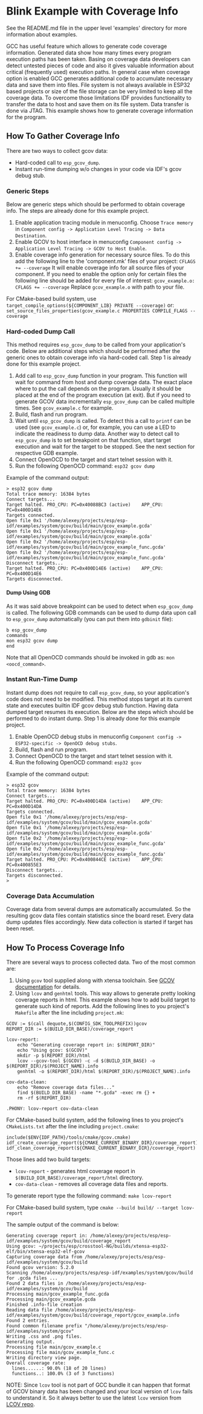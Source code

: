 # Blink Example with Coverage Info

See the README.md file in the upper level 'examples' directory for more information about examples.

GCC has useful feature which allows to generate code coverage information. Generated data show how many times every program execution paths has been taken.
Basing on coverage data developers can detect untested pieces of code and also it gives valuable information about critical (frequently used) execution paths.
In general case when coverage option is enabled GCC generates additional code to accumulate necessary data and save them into files. File system is not always available in ESP32 based projects or size of the file storage can be very limited to keep all the coverage data. To overcome those limitations IDF provides functionality to transfer the data to host and save them on its file system. Data transfer is done via JTAG.
This example shows how to generate coverage information for the program.

## How To Gather Coverage Info

There are two ways to collect gcov data:
* Hard-coded call to `esp_gcov_dump`.
* Instant run-time dumping w/o changes in your code via IDF's gcov debug stub.

### Generic Steps

Below are generic steps which should be performed to obtain coverage info. The steps are already done for this example project.

1. Enable application tracing module in menuconfig. Choose `Trace memory` in `Component config -> Application Level Tracing -> Data Destination`.
2. Enable GCOV to host interface in menuconfig `Component config -> Application Level Tracing -> GCOV to Host Enable`.
3. Enable coverage info generation for necessary source files. To do this add the following line to the 'component.mk' files of your project:
`CFLAGS += --coverage`
It will enable coverage info for all source files of your component. If you need to enable the option only for certain files the following line should be added for every file of interest:
`gcov_example.o: CFLAGS += --coverage`
Replace `gcov_example.o` with path to your file.

  For CMake-based build system, use `target_compile_options(${COMPONENT_LIB} PRIVATE --coverage)` or: `  set_source_files_properties(gcov_example.c PROPERTIES COMPILE_FLAGS --coverage`


### Hard-coded Dump Call

This method requires `esp_gcov_dump` to be called from your application's code. Below are additional steps which should be performed after the generic ones to obtain coverage info via hard-coded call. Step 1 is already done for this example project.

1. Add call to `esp_gcov_dump` function in your program. This function will wait for command from host and dump coverage data. The exact place where to put the call  depends on the program.
Usually it should be placed at the end of the program execution (at exit). But if you need to generate GCOV data incrementally `esp_gcov_dump` can be called multiple times. See `gcov_example.c` for example.
2. Build, flash and run program.
3. Wait until `esp_gcov_dump` is called. To detect this a call to `printf` can be used (see `gcov_example.c`) or, for example, you can use a LED to indicate the readiness to dump data.
Another way to detect call to `esp_gcov_dump` is to set breakpoint on that function, start target execution and wait for the target to be stopped. See the next section for respective GDB example.
4. Connect OpenOCD to the target and start telnet session with it.
5. Run the following OpenOCD command: `esp32 gcov dump`

Example of the command output:
```
> esp32 gcov dump
Total trace memory: 16384 bytes
Connect targets...
Target halted. PRO_CPU: PC=0x40088BC3 (active)    APP_CPU: PC=0x400D14E6 
Targets connected.
Open file 0x1 '/home/alexey/projects/esp/esp-idf/examples/system/gcov/build/main/gcov_example.gcda'
Open file 0x1 '/home/alexey/projects/esp/esp-idf/examples/system/gcov/build/main/gcov_example.gcda'
Open file 0x2 '/home/alexey/projects/esp/esp-idf/examples/system/gcov/build/main/gcov_example_func.gcda'
Open file 0x2 '/home/alexey/projects/esp/esp-idf/examples/system/gcov/build/main/gcov_example_func.gcda'
Disconnect targets...
Target halted. PRO_CPU: PC=0x400D14E6 (active)    APP_CPU: PC=0x400D14E6 
Targets disconnected.
```

#### Dump Using GDB

As it was said above breakpoint can be used to detect when `esp_gcov_dump` is called.
The following GDB commands can be used to dump data upon call to `esp_gcov_dump` automatically (you can put them into `gdbinit` file):
```
b esp_gcov_dump
commands
mon esp32 gcov dump
end
```
Note that all OpenOCD commands should be invoked in gdb as: `mon <oocd_command>`.

### Instant Run-Time Dump

Instant dump does not require to call `esp_gcov_dump`, so your application's code does not need to be modified. This method stops target at its current state and executes builtin IDF gcov debug stub function.
Having data dumped target resumes its execution. Below are the steps which should be performed to do instant dump. Step 1 is already done for this example project.

1. Enable OpenOCD debug stubs in menuconfig `Component config -> ESP32-specific -> OpenOCD debug stubs`.
2. Build, flash and run program.
3. Connect OpenOCD to the target and start telnet session with it.
4. Run the following OpenOCD command: `esp32 gcov`

Example of the command output:
```
> esp32 gcov
Total trace memory: 16384 bytes
Connect targets...
Target halted. PRO_CPU: PC=0x400D14DA (active)    APP_CPU: PC=0x400D14DA 
Targets connected.
Open file 0x1 '/home/alexey/projects/esp/esp-idf/examples/system/gcov/build/main/gcov_example.gcda'
Open file 0x1 '/home/alexey/projects/esp/esp-idf/examples/system/gcov/build/main/gcov_example.gcda'
Open file 0x2 '/home/alexey/projects/esp/esp-idf/examples/system/gcov/build/main/gcov_example_func.gcda'
Open file 0x2 '/home/alexey/projects/esp/esp-idf/examples/system/gcov/build/main/gcov_example_func.gcda'
Target halted. PRO_CPU: PC=0x400844CE (active)    APP_CPU: PC=0x400855E3 
Disconnect targets...
Targets disconnected.
>
```

### Coverage Data Accumulation

Coverage data from several dumps are automatically accumulated. So the resulting gcov data files contain statistics since the board reset. Every data dump updates files accordingly.
New data collection is started if target has been reset.

## How To Process Coverage Info

There are several ways to process collected data. Two of the most common are:

1. Using `gcov` tool supplied along with xtensa toolchain. See [GCOV documentation](https://gcc.gnu.org/onlinedocs/gcc/Gcov.html) for details.
2. Using `lcov` and `genhtml` tools. This way allows to generate pretty looking coverage reports in html. This example shows how to add build target to generate such kind of reports.
Add the following lines to you project's `Makefile` after the line including `project.mk`:

```
GCOV := $(call dequote,$(CONFIG_SDK_TOOLPREFIX))gcov
REPORT_DIR := $(BUILD_DIR_BASE)/coverage_report

lcov-report:
	echo "Generating coverage report in: $(REPORT_DIR)"
	echo "Using gcov: $(GCOV)"
	mkdir -p $(REPORT_DIR)/html
	lcov --gcov-tool $(GCOV) -c -d $(BUILD_DIR_BASE) -o $(REPORT_DIR)/$(PROJECT_NAME).info
	genhtml -o $(REPORT_DIR)/html $(REPORT_DIR)/$(PROJECT_NAME).info

cov-data-clean:
	echo "Remove coverage data files..."
	find $(BUILD_DIR_BASE) -name "*.gcda" -exec rm {} +
	rm -rf $(REPORT_DIR)

.PHONY: lcov-report cov-data-clean
```

For CMake-based build system, add the following lines to you project's `CMakeLists.txt` after the line including `project.cmake`:

```
include($ENV{IDF_PATH}/tools/cmake/gcov.cmake)
idf_create_coverage_report(${CMAKE_CURRENT_BINARY_DIR}/coverage_report)
idf_clean_coverage_report(${CMAKE_CURRENT_BINARY_DIR}/coverage_report)
```

Those lines add two build targets:
* `lcov-report` - generates html coverage report in `$(BUILD_DIR_BASE)/coverage_report/html` directory.
* `cov-data-clean` - removes all coverage data files and reports.

To generate report type the following command:
`make lcov-report`

  For CMake-based build system, type `cmake --build build/ --target lcov-report`

The sample output of the command is below:

```
Generating coverage report in: /home/alexey/projects/esp/esp-idf/examples/system/gcov/build/coverage_report
Using gcov: ~/projects/esp/crosstool-NG/builds/xtensa-esp32-elf/bin/xtensa-esp32-elf-gcov
Capturing coverage data from /home/alexey/projects/esp/esp-idf/examples/system/gcov/build
Found gcov version: 5.2.0
Scanning /home/alexey/projects/esp/esp-idf/examples/system/gcov/build for .gcda files ...
Found 2 data files in /home/alexey/projects/esp/esp-idf/examples/system/gcov/build
Processing main/gcov_example_func.gcda
Processing main/gcov_example.gcda
Finished .info-file creation
Reading data file /home/alexey/projects/esp/esp-idf/examples/system/gcov/build/coverage_report/gcov_example.info
Found 2 entries.
Found common filename prefix "/home/alexey/projects/esp/esp-idf/examples/system/gcov"
Writing .css and .png files.
Generating output.
Processing file main/gcov_example.c
Processing file main/gcov_example_func.c
Writing directory view page.
Overall coverage rate:
  lines......: 90.0% (18 of 20 lines)
  functions..: 100.0% (3 of 3 functions)
```

NOTE: Since `lcov` tool is not part of GCC bundle it can happen that format of GCOV binary data has been changed and your local version of `lcov` fails to understand it.
So it always better to use the latest `lcov` version from [LCOV repo](https://github.com/linux-test-project/lcov).
